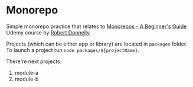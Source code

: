 # Monorepo

Simple monorepo practice that relates to [Monorepos - A Beginner's Guide](https://www.udemy.com/course/monorepos-a-beginners-guide) Udemy course by [Robert Donnelly](https://www.udemy.com/user/robert-donnelly-6).

Projects (which can be either app or library) are located in `packages` folder. To launch a project run `node packages/${projectName}`.

There're next projects:

1. module-a
1. module-b
